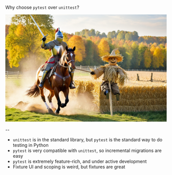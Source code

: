 <div class="splash fragment disappearing-fragment nospace-fragment fade-out" data-fragment-index="0">

Why choose `pytest` over `unittest`?
</div>

<img src="images/attacking_straw_man.png"
     alt="A knight in armor attacking a scarecrow."
     class="splash fragment fade-in"
     data-fragment-index="0"
     />

--

- `unittest` is in the standard library, but `pytest` is the standard way to do testing in Python
- `pytest` is very compatible with `unittest`, so incremental migrations are easy
- `pytest` is extremely feature-rich, and under active development
- Fixture UI and scoping is weird, but fixtures are great

